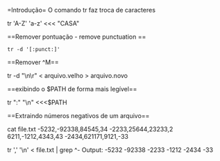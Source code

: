 =Introdução=
O comando tr faz troca de caracteres

 tr 'A-Z' 'a-z' <<< "CASA"

 ==Remover pontuação - remove punctuation ==

    tr -d '[:punct:]'

==Remover ^M==

tr -d "\n\r" < arquivo.velho > arquivo.novo

==exibindo o $PATH de forma mais legível==

tr ":" "\n" <<<$PATH

==Extraindo números negativos de um arquivo==

cat file.txt
-5232,-92338,84545,34
-2233,25644,23233,2
6211,-1212,4343,43
-2434,621171,9121,-33

tr ',' '\n' < file.txt | grep ^-
Output:
-5232
-92338
-2233
-1212
-2434
-33


